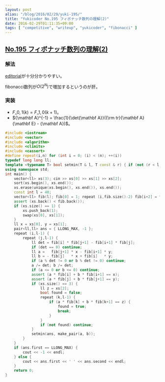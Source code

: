 ```yaml
---
layout: post
alias: "/blog/2016/02/29/yuki-195/"
title: "Yukicoder No.195 フィボナッチ数列の理解(2)"
date: 2016-02-29T01:11:35+09:00
tags: [ "competitive", "writeup", "yukicoder", "fibonacci" ]
---
```


## [No.195 フィボナッチ数列の理解(2)](http://yukicoder.me/problems/382)

### 解法

[editorial](http://kmjp.hatenablog.jp/entry/2015/04/27/0930)が十分分かりやすい。

fibonacci数列が$O(2^N)$で増加するというのが肝。

### 実装

-   $F\_{0,1}(k) = F\_{1,0}(k+1)$。
-   ${\mathbf A}^{-1} = \frac{1}{\det{\mathbf A}}({\rm tr}{\mathbf A}{\mathbf E} - {\mathbf A})$。

``` c++
#include <iostream>
#include <vector>
#include <algorithm>
#include <climits>
#include <cassert>
#define repeat(i,n) for (int i = 0; (i) < (n); ++(i))
typedef long long ll;
template <typename T> bool setmin(T & l, T const & r) { if (not (r < l)) return false; l = r; return true; }
using namespace std;
int main() {
    vector<ll> xs(3); cin >> xs[0] >> xs[1] >> xs[2];
    sort(xs.begin(), xs.end());
    xs.erase(unique(xs.begin(), xs.end()), xs.end());
    const int l = 48;
    vector<ll> fib(l); fib[0] = 1; repeat (i,fib.size()-2) fib[i+2] = fib[i] + fib[i+1];
    assert (xs.back() < fib.back());
    if (xs.size() == 1) {
        xs.push_back(1);
        swap(xs[0], xs[1]);
    }
    ll x = xs[0], y = xs[1];
    pair<ll,ll> ans = { LLONG_MAX, -1 };
    repeat (i,l-1) {
        repeat (j,l-1) {
            ll det = fib[i] * fib[j+1] - fib[i+1] * fib[j];
            if (det == 0) continue;
            ll a =   fib[j+1] * x - fib[i+1] * y;
            ll b = - fib[j]   * x + fib[i]   * y;
            if (a % det != 0 or b % det != 0) continue;
            a /= det; b /= det;
            if (a <= 0 or b <= 0) continue;
            assert (a * fib[i] + b * fib[i+1] == x);
            assert (a * fib[j] + b * fib[j+1] == y);
            if (xs.size() == 3) {
                ll z = xs[2];
                bool found = false;
                repeat (k,l-1) {
                    if (a * fib[k] + b * fib[k+1] == z) {
                        found = true;
                        break;
                    }
                }
                if (not found) continue;
            }
            setmin(ans, make_pair(a, b));
        }
    }
    if (ans.first == LLONG_MAX) {
        cout << -1 << endl;
    } else {
        cout << ans.first << ' ' << ans.second << endl;
    }
    return 0;
}
```
